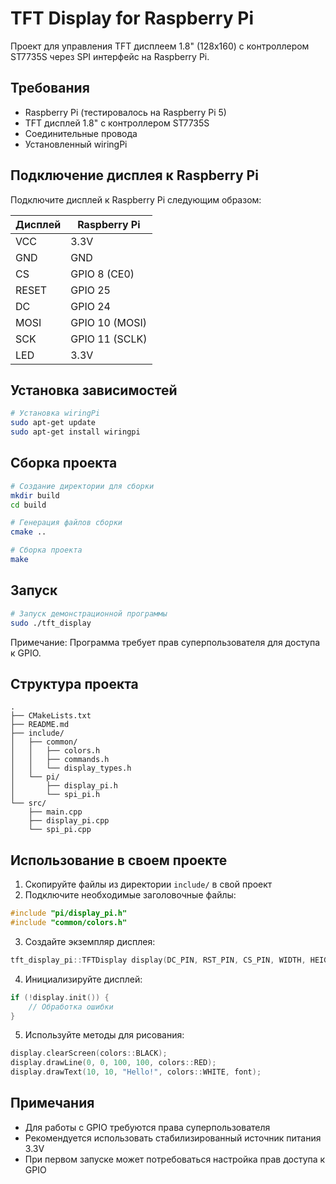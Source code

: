 # TFT Display for Raspberry Pi

Проект для управления TFT дисплеем 1.8" (128x160) с контроллером ST7735S через SPI интерфейс на Raspberry Pi.

## Требования

- Raspberry Pi (тестировалось на Raspberry Pi 5)
- TFT дисплей 1.8" с контроллером ST7735S
- Соединительные провода
- Установленный wiringPi

## Подключение дисплея к Raspberry Pi

Подключите дисплей к Raspberry Pi следующим образом:

| Дисплей | Raspberry Pi |
|---------|--------------|
| VCC     | 3.3V         |
| GND     | GND          |
| CS      | GPIO 8 (CE0) |
| RESET   | GPIO 25      |
| DC      | GPIO 24      |
| MOSI    | GPIO 10 (MOSI)|
| SCK     | GPIO 11 (SCLK)|
| LED     | 3.3V         |

## Установка зависимостей

```bash
# Установка wiringPi
sudo apt-get update
sudo apt-get install wiringpi
```

## Сборка проекта

```bash
# Создание директории для сборки
mkdir build
cd build

# Генерация файлов сборки
cmake ..

# Сборка проекта
make
```

## Запуск

```bash
# Запуск демонстрационной программы
sudo ./tft_display
```

Примечание: Программа требует прав суперпользователя для доступа к GPIO.

## Структура проекта

```
.
├── CMakeLists.txt
├── README.md
├── include/
│   ├── common/
│   │   ├── colors.h
│   │   ├── commands.h
│   │   └── display_types.h
│   └── pi/
│       ├── display_pi.h
│       └── spi_pi.h
└── src/
    ├── main.cpp
    ├── display_pi.cpp
    └── spi_pi.cpp
```

## Использование в своем проекте

1. Скопируйте файлы из директории `include/` в свой проект
2. Подключите необходимые заголовочные файлы:
```cpp
#include "pi/display_pi.h"
#include "common/colors.h"
```

3. Создайте экземпляр дисплея:
```cpp
tft_display_pi::TFTDisplay display(DC_PIN, RST_PIN, CS_PIN, WIDTH, HEIGHT);
```

4. Инициализируйте дисплей:
```cpp
if (!display.init()) {
    // Обработка ошибки
}
```

5. Используйте методы для рисования:
```cpp
display.clearScreen(colors::BLACK);
display.drawLine(0, 0, 100, 100, colors::RED);
display.drawText(10, 10, "Hello!", colors::WHITE, font);
```

## Примечания

- Для работы с GPIO требуются права суперпользователя
- Рекомендуется использовать стабилизированный источник питания 3.3V
- При первом запуске может потребоваться настройка прав доступа к GPIO 